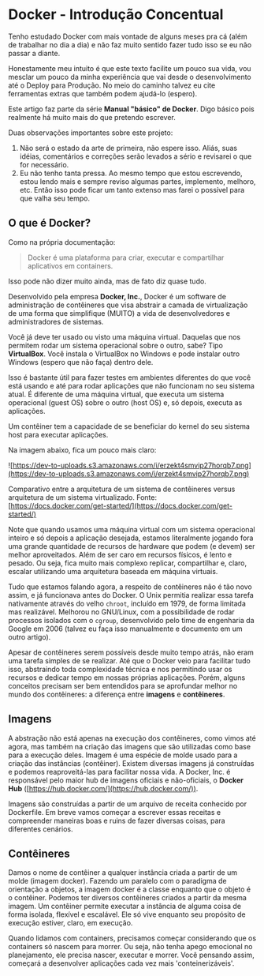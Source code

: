 # Docker - Introdução Concentual

Tenho estudado Docker com mais vontade de alguns meses pra cá (além de trabalhar no dia a dia) e não faz muito sentido fazer tudo isso se eu não passar a diante.

Honestamente meu intuito é que este texto facilite um pouco sua vida, vou mesclar um pouco da minha experiência que vai desde o desenvolvimento até o Deploy para Produção. No meio do caminho talvez eu cite ferramentas extras que também podem ajudá-lo (espero).

Este artigo faz parte da série **Manual "básico" de Docker**. Digo básico pois realmente há muito mais do que pretendo escrever.

Duas observações importantes sobre este projeto:

1. Não será o estado da arte de primeira, não espere isso. Aliás, suas idéias, comentários e correções serão levados a sério e revisarei o que for necessário.
2. Eu não tenho tanta pressa. Ao mesmo tempo que estou escrevendo, estou lendo mais e sempre reviso algumas partes, implemento, melhoro, etc. Então isso pode ficar um tanto extenso mas farei o possível para que valha seu tempo.

## O que é Docker?

Como na própria documentação:

> Docker é uma plataforma para criar, executar e compartilhar aplicativos em containers.

Isso pode não dizer muito ainda, mas de fato diz quase tudo.

Desenvolvido pela empresa **Docker, Inc.**, Docker é um software de administração de contêineres que visa abstrair a camada de virtualização de uma forma que simplifique (MUITO) a vida de desenvolvedores e administradores de sistemas.

Você já deve ter usado ou visto uma máquina virtual. Daquelas que nos permitem rodar um sistema operacional sobre o outro, sabe? Tipo **VirtualBox**. Você instala o VirtualBox no Windows e pode instalar outro Windows (espero que não faça) dentro dele.

Isso é bastante útil para fazer testes em ambientes diferentes do que você está usando e até para rodar aplicações que não funcionam no seu sistema atual. É diferente de uma máquina virtual, que executa um sistema operacional (guest OS) sobre o outro (host OS) e, só depois, executa as aplicações.

Um contêiner tem a capacidade de se beneficiar do kernel do seu sistema host para executar aplicações.

Na imagem abaixo, fica um pouco mais claro:

![https://dev-to-uploads.s3.amazonaws.com/i/erzekt4smvip27horqb7.png](https://dev-to-uploads.s3.amazonaws.com/i/erzekt4smvip27horqb7.png)

Comparativo entre a arquitetura de um sistema de contêineres versus arquitetura de um sistema virtualizado. Fonte: [https://docs.docker.com/get-started/](https://docs.docker.com/get-started/)

Note que quando usamos uma máquina virtual com um sistema operacional inteiro e só depois a aplicação desejada, estamos literalmente jogando fora uma grande quantidade de recursos de hardware que podem (e devem) ser melhor aproveitados. Além de ser caro em recursos físicos, é lento e pesado. Ou seja, fica muito mais complexo replicar, compartilhar e, claro, escalar utilizando uma arquitetura baseada em máquina virtuais.

Tudo que estamos falando agora, a respeito de contêineres não é tão novo assim, e já funcionava antes do Docker. O Unix permitia realizar essa tarefa nativamente através do velho `chroot`, incluído em 1979, de forma limitada mas realizável. Melhorou no GNU/Linux, com a possibilidade de rodar processos isolados com o `cgroup`, desenvolvido pelo time de engenharia da Google em 2006 (talvez eu faça isso manualmente e documento em um outro artigo).

Apesar de contêineres serem possíveis desde muito tempo atrás, não eram uma tarefa simples de se realizar. Até que o Docker veio para facilitar tudo isso, abstraindo toda complexidade técnica e nos permitindo usar os recursos e dedicar tempo em nossas próprias aplicações. Porém, alguns conceitos precisam ser bem entendidos para se aprofundar melhor no mundo dos contêineres: a diferença entre **imagens** e **contêineres**.

## Imagens

A abstração não está apenas na execução dos contêineres, como vimos até agora, mas também na criação das imagens que são utilizadas como base para a execução deles. Imagem é uma espécie de molde usado para a criação das instâncias (contêiner). Existem diversas imagens já construídas e podemos reaproveitá-las para facilitar nossa vida. A Docker, Inc. é responsável pelo maior hub de imagens oficiais e não-oficiais, o **Docker Hub** ([https://hub.docker.com/](https://hub.docker.com/)).

Imagens são construídas a partir de um arquivo de receita conhecido por Dockerfile. Em breve vamos começar a escrever essas receitas e compreender maneiras boas e ruins de fazer diversas coisas, para diferentes cenários.

## Contêineres

Damos o nome de contêiner a qualquer instância criada a partir de um molde (imagem docker). Fazendo um paralelo com o paradigma de orientação a objetos, a imagem docker é a classe enquanto que o objeto é o contêiner. Podemos ter diversos contêineres criados a partir da mesma imagem. Um contêiner permite executar a instância de alguma coisa de forma isolada, flexível e escalável. Ele só vive enquanto seu propósito de execução estiver, claro, em execução.

Quando lidamos com containers, precisamos começar considerando que os containers só nascem para morrer. Ou seja, não tenha apego emocional no planejamento, ele precisa nascer, executar e morrer. Você pensando assim, começará a desenvolver aplicações cada vez mais 'conteinerizáveis'.